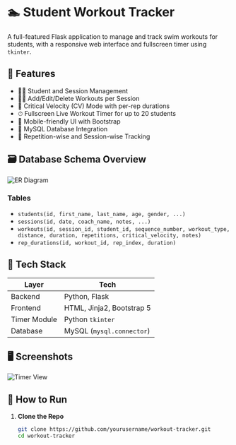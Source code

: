# 🏊 Student Workout Tracker

A full-featured Flask application to manage and track swim workouts for students, with a responsive web interface and fullscreen timer using `tkinter`.

## 📌 Features

- 👨‍🎓 Student and Session Management
- 🏋️‍♂️ Add/Edit/Delete Workouts per Session
- 🧠 Critical Velocity (CV) Mode with per-rep durations
- ⏱ Fullscreen Live Workout Timer for up to 20 students
- 📱 Mobile-friendly UI with Bootstrap
- 💾 MySQL Database Integration
- 🎯 Repetition-wise and Session-wise Tracking

## 🗃 Database Schema Overview

![ER Diagram](workout_tracker_er_diagram.png)

### Tables

- `students(id, first_name, last_name, age, gender, ...)`
- `sessions(id, date, coach_name, notes, ...)`
- `workouts(id, session_id, student_id, sequence_number, workout_type, distance, duration, repetitions, critical_velocity, notes)`
- `rep_durations(id, workout_id, rep_index, duration)`

## 🚀 Tech Stack

| Layer         | Tech                          |
|---------------|-------------------------------|
| Backend       | Python, Flask                 |
| Frontend      | HTML, Jinja2, Bootstrap 5     |
| Timer Module  | Python `tkinter`              |
| Database      | MySQL (`mysql.connector`)     |

## 🖥 Screenshots

![Timer View](timer_window.png)

## 🧪 How to Run

1. **Clone the Repo**
   ```bash
   git clone https://github.com/yourusername/workout-tracker.git
   cd workout-tracker
